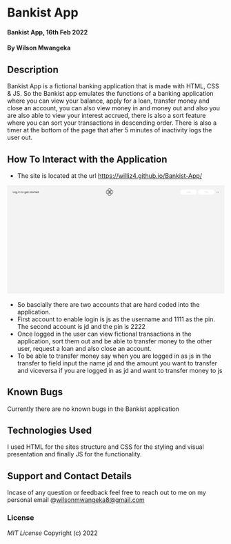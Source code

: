 # Bankist App

#### Bankist App, 16th Feb 2022

#### By Wilson Mwangeka

## Description

Bankist App is a fictional banking application that is made with HTML, CSS & JS. So the Bankist app emulates the functions of a banking application where you can view your balance, apply for a loan, transfer money and close an account, you can also view money in and money out and also you are also able to view your interest accrued, there is also a sort feature where you can sort your transactions in descending order. There is also a timer at the bottom of the page that after 5 minutes of inactivity logs the user out.

## How To Interact with the Application
* The site is located at the url https://williz4.github.io/Bankist-App/

![Index Page](images/1.png)

* So bascially there are two accounts that are hard coded into the application.
* First account to enable login is js as the username and 1111 as the pin. The second account is jd and the pin is 2222
* Once logged in the user can view fictional transactions in the application, sort them out and be able to transfer money to the other user, request a loan and also close an account.
* To be able to transfer money say when you are logged in as js in the transfer to field input the name jd and the amount you want to transfer and viceversa if you are logged in as jd and want to transfer money to js

## Known  Bugs
Currently there are no known bugs in the Bankist application

## Technologies Used
I used HTML for the sites structure and CSS for the styling and visual presentation and finally JS for the functionality.

## Support and Contact Details
Incase of any question or feedback feel free to reach out to me on my personal email @wilsonmwangeka8@gmail.com

### License

*MIT License*
Copyright (c) 2022 